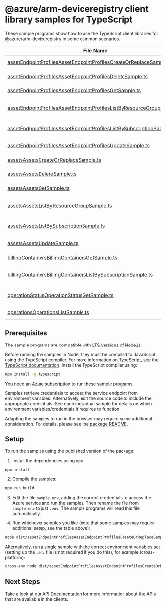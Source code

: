 # @azure/arm-deviceregistry client library samples for TypeScript

These sample programs show how to use the TypeScript client libraries for @azure/arm-deviceregistry in some common scenarios.

| **File Name**                                                                                                                                 | **Description**                                                                                                                    |
| --------------------------------------------------------------------------------------------------------------------------------------------- | ---------------------------------------------------------------------------------------------------------------------------------- |
| [assetEndpointProfilesAssetEndpointProfilesCreateOrReplaceSample.ts][assetendpointprofilesassetendpointprofilescreateorreplacesample]         | create a AssetEndpointProfile x-ms-original-file: 2024-11-01/Create_AssetEndpointProfile.json                                      |
| [assetEndpointProfilesAssetEndpointProfilesDeleteSample.ts][assetendpointprofilesassetendpointprofilesdeletesample]                           | delete a AssetEndpointProfile x-ms-original-file: 2024-11-01/Delete_AssetEndpointProfile.json                                      |
| [assetEndpointProfilesAssetEndpointProfilesGetSample.ts][assetendpointprofilesassetendpointprofilesgetsample]                                 | get a AssetEndpointProfile x-ms-original-file: 2024-11-01/Get_AssetEndpointProfile.json                                            |
| [assetEndpointProfilesAssetEndpointProfilesListByResourceGroupSample.ts][assetendpointprofilesassetendpointprofileslistbyresourcegroupsample] | list AssetEndpointProfile resources by resource group x-ms-original-file: 2024-11-01/List_AssetEndpointProfiles_ResourceGroup.json |
| [assetEndpointProfilesAssetEndpointProfilesListBySubscriptionSample.ts][assetendpointprofilesassetendpointprofileslistbysubscriptionsample]   | list AssetEndpointProfile resources by subscription ID x-ms-original-file: 2024-11-01/List_AssetEndpointProfiles_Subscription.json |
| [assetEndpointProfilesAssetEndpointProfilesUpdateSample.ts][assetendpointprofilesassetendpointprofilesupdatesample]                           | update a AssetEndpointProfile x-ms-original-file: 2024-11-01/Update_AssetEndpointProfile.json                                      |
| [assetsAssetsCreateOrReplaceSample.ts][assetsassetscreateorreplacesample]                                                                     | create a Asset x-ms-original-file: 2024-11-01/Create_Asset_With_DiscoveredAssetRef.json                                            |
| [assetsAssetsDeleteSample.ts][assetsassetsdeletesample]                                                                                       | delete a Asset x-ms-original-file: 2024-11-01/Delete_Asset.json                                                                    |
| [assetsAssetsGetSample.ts][assetsassetsgetsample]                                                                                             | get a Asset x-ms-original-file: 2024-11-01/Get_Asset.json                                                                          |
| [assetsAssetsListByResourceGroupSample.ts][assetsassetslistbyresourcegroupsample]                                                             | list Asset resources by resource group x-ms-original-file: 2024-11-01/List_Assets_ResourceGroup.json                               |
| [assetsAssetsListBySubscriptionSample.ts][assetsassetslistbysubscriptionsample]                                                               | list Asset resources by subscription ID x-ms-original-file: 2024-11-01/List_Assets_Subscription.json                               |
| [assetsAssetsUpdateSample.ts][assetsassetsupdatesample]                                                                                       | update a Asset x-ms-original-file: 2024-11-01/Update_Asset.json                                                                    |
| [billingContainersBillingContainersGetSample.ts][billingcontainersbillingcontainersgetsample]                                                 | get a BillingContainer x-ms-original-file: 2024-11-01/Get_BillingContainer.json                                                    |
| [billingContainersBillingContainersListBySubscriptionSample.ts][billingcontainersbillingcontainerslistbysubscriptionsample]                   | list BillingContainer resources by subscription ID x-ms-original-file: 2024-11-01/List_BillingContainers_Subscription.json         |
| [operationStatusOperationStatusGetSample.ts][operationstatusoperationstatusgetsample]                                                         | returns the current status of an async operation. x-ms-original-file: 2024-11-01/Get_OperationStatus.json                          |
| [operationsOperationsListSample.ts][operationsoperationslistsample]                                                                           | list the operations for the provider x-ms-original-file: 2024-11-01/List_Operations.json                                           |

## Prerequisites

The sample programs are compatible with [LTS versions of Node.js](https://github.com/nodejs/release#release-schedule).

Before running the samples in Node, they must be compiled to JavaScript using the TypeScript compiler. For more information on TypeScript, see the [TypeScript documentation][typescript]. Install the TypeScript compiler using:

```bash
npm install -g typescript
```

You need [an Azure subscription][freesub] to run these sample programs.

Samples retrieve credentials to access the service endpoint from environment variables. Alternatively, edit the source code to include the appropriate credentials. See each individual sample for details on which environment variables/credentials it requires to function.

Adapting the samples to run in the browser may require some additional consideration. For details, please see the [package README][package].

## Setup

To run the samples using the published version of the package:

1. Install the dependencies using `npm`:

```bash
npm install
```

2. Compile the samples:

```bash
npm run build
```

3. Edit the file `sample.env`, adding the correct credentials to access the Azure service and run the samples. Then rename the file from `sample.env` to just `.env`. The sample programs will read this file automatically.

4. Run whichever samples you like (note that some samples may require additional setup, see the table above):

```bash
node dist/assetEndpointProfilesAssetEndpointProfilesCreateOrReplaceSample.js
```

Alternatively, run a single sample with the correct environment variables set (setting up the `.env` file is not required if you do this), for example (cross-platform):

```bash
cross-env node dist/assetEndpointProfilesAssetEndpointProfilesCreateOrReplaceSample.js
```

## Next Steps

Take a look at our [API Documentation][apiref] for more information about the APIs that are available in the clients.

[assetendpointprofilesassetendpointprofilescreateorreplacesample]: https://github.com/Azure/azure-sdk-for-js/blob/main/sdk/deviceregistry/arm-deviceregistry/samples/v1/typescript/src/assetEndpointProfilesAssetEndpointProfilesCreateOrReplaceSample.ts
[assetendpointprofilesassetendpointprofilesdeletesample]: https://github.com/Azure/azure-sdk-for-js/blob/main/sdk/deviceregistry/arm-deviceregistry/samples/v1/typescript/src/assetEndpointProfilesAssetEndpointProfilesDeleteSample.ts
[assetendpointprofilesassetendpointprofilesgetsample]: https://github.com/Azure/azure-sdk-for-js/blob/main/sdk/deviceregistry/arm-deviceregistry/samples/v1/typescript/src/assetEndpointProfilesAssetEndpointProfilesGetSample.ts
[assetendpointprofilesassetendpointprofileslistbyresourcegroupsample]: https://github.com/Azure/azure-sdk-for-js/blob/main/sdk/deviceregistry/arm-deviceregistry/samples/v1/typescript/src/assetEndpointProfilesAssetEndpointProfilesListByResourceGroupSample.ts
[assetendpointprofilesassetendpointprofileslistbysubscriptionsample]: https://github.com/Azure/azure-sdk-for-js/blob/main/sdk/deviceregistry/arm-deviceregistry/samples/v1/typescript/src/assetEndpointProfilesAssetEndpointProfilesListBySubscriptionSample.ts
[assetendpointprofilesassetendpointprofilesupdatesample]: https://github.com/Azure/azure-sdk-for-js/blob/main/sdk/deviceregistry/arm-deviceregistry/samples/v1/typescript/src/assetEndpointProfilesAssetEndpointProfilesUpdateSample.ts
[assetsassetscreateorreplacesample]: https://github.com/Azure/azure-sdk-for-js/blob/main/sdk/deviceregistry/arm-deviceregistry/samples/v1/typescript/src/assetsAssetsCreateOrReplaceSample.ts
[assetsassetsdeletesample]: https://github.com/Azure/azure-sdk-for-js/blob/main/sdk/deviceregistry/arm-deviceregistry/samples/v1/typescript/src/assetsAssetsDeleteSample.ts
[assetsassetsgetsample]: https://github.com/Azure/azure-sdk-for-js/blob/main/sdk/deviceregistry/arm-deviceregistry/samples/v1/typescript/src/assetsAssetsGetSample.ts
[assetsassetslistbyresourcegroupsample]: https://github.com/Azure/azure-sdk-for-js/blob/main/sdk/deviceregistry/arm-deviceregistry/samples/v1/typescript/src/assetsAssetsListByResourceGroupSample.ts
[assetsassetslistbysubscriptionsample]: https://github.com/Azure/azure-sdk-for-js/blob/main/sdk/deviceregistry/arm-deviceregistry/samples/v1/typescript/src/assetsAssetsListBySubscriptionSample.ts
[assetsassetsupdatesample]: https://github.com/Azure/azure-sdk-for-js/blob/main/sdk/deviceregistry/arm-deviceregistry/samples/v1/typescript/src/assetsAssetsUpdateSample.ts
[billingcontainersbillingcontainersgetsample]: https://github.com/Azure/azure-sdk-for-js/blob/main/sdk/deviceregistry/arm-deviceregistry/samples/v1/typescript/src/billingContainersBillingContainersGetSample.ts
[billingcontainersbillingcontainerslistbysubscriptionsample]: https://github.com/Azure/azure-sdk-for-js/blob/main/sdk/deviceregistry/arm-deviceregistry/samples/v1/typescript/src/billingContainersBillingContainersListBySubscriptionSample.ts
[operationstatusoperationstatusgetsample]: https://github.com/Azure/azure-sdk-for-js/blob/main/sdk/deviceregistry/arm-deviceregistry/samples/v1/typescript/src/operationStatusOperationStatusGetSample.ts
[operationsoperationslistsample]: https://github.com/Azure/azure-sdk-for-js/blob/main/sdk/deviceregistry/arm-deviceregistry/samples/v1/typescript/src/operationsOperationsListSample.ts
[apiref]: https://learn.microsoft.com/javascript/api/@azure/arm-deviceregistry?view=azure-node-preview
[freesub]: https://azure.microsoft.com/free/
[package]: https://github.com/Azure/azure-sdk-for-js/tree/main/sdk/deviceregistry/arm-deviceregistry/README.md
[typescript]: https://www.typescriptlang.org/docs/home.html
